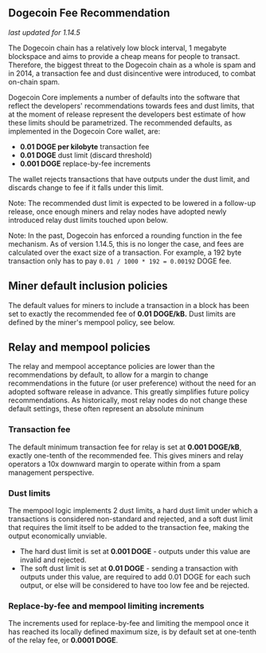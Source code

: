 Dogecoin Fee Recommendation
----------------------------

_last updated for 1.14.5_

The Dogecoin chain has a relatively low block interval, 1 megabyte blockspace
and aims to provide a cheap means for people to transact. Therefore, the biggest
threat to the Dogecoin chain as a whole is spam and in 2014, a transaction fee
and dust disincentive were introduced, to combat on-chain spam.

Dogecoin Core implements a number of defaults into the software that reflect the
developers' recommendations towards fees and dust limits, that at the moment of
release represent the developers best estimate of how these limits should be
parametrized. The recommended defaults, as implemented in the Dogecoin Core
wallet, are:

- **0.01 DOGE per kilobyte** transaction fee
- **0.01 DOGE** dust limit (discard threshold)
- **0.001 DOGE** replace-by-fee increments

The wallet rejects transactions that have outputs under the dust limit, and
discards change to fee if it falls under this limit.

Note: The recommended dust limit is expected to be lowered in a follow-up
      release, once enough miners and relay nodes have adopted newly introduced
      relay dust limits touched upon below.

Note: In the past, Dogecoin has enforced a rounding function in the fee
      mechanism. As of version 1.14.5, this is no longer the case, and fees are
      calculated over the exact size of a transaction. For example, a 192 byte
      transaction only has to pay `0.01 / 1000 * 192 = 0.00192` DOGE fee.

## Miner default inclusion policies

The default values for miners to include a transaction in a block has been set
to exactly the recommended fee of **0.01 DOGE/kB.** Dust limits are defined by
the miner's mempool policy, see below.

## Relay and mempool policies

The relay and mempool acceptance policies are lower than the recommendations
by default, to allow for a margin to change recommendations in the future (or
user preference) without the need for an adopted software release in advance.
This greatly simplifies future policy recommendations. As historically, most
relay nodes do not change these default settings, these often represent an
absolute mininum

### Transaction fee

The default minimum transaction fee for relay is set at **0.001 DOGE/kB**,
exactly one-tenth of the recommended fee. This gives miners and relay operators
a 10x downward margin to operate within from a spam management perspective.

### Dust limits

The mempool logic implements 2 dust limits, a hard dust limit under which a
transactions is considered non-standard and rejected, and a soft dust limit
that requires the limit itself to be added to the transaction fee, making the
output economically unviable.

- The hard dust limit is set at **0.001 DOGE** - outputs under this value are
  invalid and rejected.
- The soft dust limit is set at **0.01 DOGE** - sending a transaction with outputs
  under this value, are required to add 0.01 DOGE for each such output, or else
  will be considered to have too low fee and be rejected.

### Replace-by-fee and mempool limiting increments

The increments used for replace-by-fee and limiting the mempool once it has
reached its locally defined maximum size, is by default set at one-tenth of
the relay fee, or **0.0001 DOGE**.
